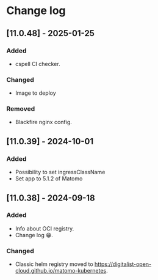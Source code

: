 # Change log

## [11.0.48] - 2025-01-25

### Added

- cspell CI checker.

### Changed

- Image to deploy

### Removed

- Blackfire nginx config.

## [11.0.39] - 2024-10-01

### Added

- Possibility to set ingressClassName
- Set app to 5.1.2 of Matomo

## [11.0.38] - 2024-09-18

### Added

- Info about OCI registry.
- Change log 😁.

### Changed

- Classic helm registry moved to <https://digitalist-open-cloud.github.io/matomo-kubernetes>.
